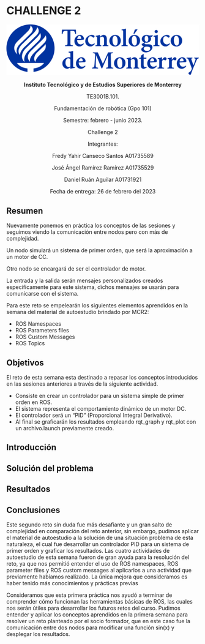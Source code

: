 # CHALLENGE 2

<p align="center">
  <img src="https://github.com/engelSprt/Retos_Manchester_Robotics/blob/main/Challenge%201/Imagenes/tecnologico-de-monterrey-blue.png" />
</p>


**<p align="center">Instituto Tecnológico y de Estudios Superiores de Monterrey</p>**
<p align="center">TE3001B.101.</p>
<p align="center">Fundamentación de robótica (Gpo 101)</p>
<p align="center">Semestre: febrero - junio 2023.</p>
<p align="center">Challenge 2</p>
<p align="center"> Integrantes:</p>
<p align="center">Fredy Yahir Canseco Santos		A01735589</p>
<p align="center">José Ángel Ramírez Ramírez		A01735529</p>
<p align="center">Daniel Ruán Aguilar			A01731921</p>
<p align="center">Fecha de entrega: 26 de febrero del 2023</p>


## Resumen

Nuevamente ponemos en práctica los conceptos de las sesiones y seguimos viendo la comunicación entre nodos pero con más de complejidad. 

Un nodo simulará un sistema de primer orden, que será la aproximación a un motor de CC.

Otro nodo se encargará de ser el controlador de motor.

La entrada y la salida serán mensajes personalizados creados específicamente para este sistema, dichos mensajes se usarán para comunicarse con el sistema.

Para este reto se empelearán los siguientes elementos aprendidos en la semana del material de autoestudio brindado por MCR2:
* ROS Namespaces
* ROS Parameters files
* ROS Custom Messages
* ROS Topics


## Objetivos
El reto de esta semana esta destinado a repasar los conceptos introducidos en las sesiones anteriores a través de la siguiente actividad.

* Consiste en crear un controlador para un sistema simple de primer orden en ROS.
* El sistema representa el comportamiento dinámico de un motor DC.
* El controlador será un “PID” (Proporcional Integral Derivativo).
* Al final se graficarán los resultados empleando rqt_graph y rqt_plot con un archivo.launch previamente creado.
  

## Introducción

## Solución del problema

## Resultados

## Conclusiones

Este segundo reto sin duda fue más desafiante y un gran salto de complejidad en comparación del reto anterior, sin embargo, pudimos aplicar el material de autoestudio
a la solución de una situación problema de esta naturaleza, el cual fue desarrollar un controlador PID para un sistema de primer orden y graficar los resultados. 
Las cuatro actividades de autoestudio de esta semana fueron de gran ayuda para la resolución del reto, ya que nos permitió entender el uso de ROS namespaces, 
ROS parameter files y ROS custom messages al aplicarlos a una actividad que previamente habíamos realizado. La única mejora que consideramos es haber tenido más 
conocimientos y prácticas previas 

Consideramos que esta primera práctica nos ayudó a terminar de comprender cómo funcionan las herramientas básicas de ROS, las cuales nos serán útiles para desarrollar los futuros retos del curso. Pudimos entender y aplicar los conceptos aprendidos en la primera semana para resolver un reto planteado por el socio formador, que en este caso fue la comunicación entre dos nodos para modificar una función sin(x) y desplegar los resultados.



